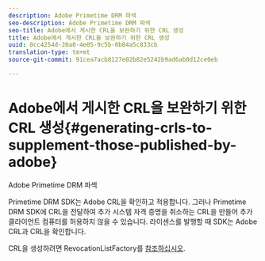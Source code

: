 ```yaml
---
description: Adobe Primetime DRM 파섹
seo-description: Adobe Primetime DRM 파섹
seo-title: Adobe에서 게시한 CRL을 보완하기 위한 CRL 생성
title: Adobe에서 게시한 CRL을 보완하기 위한 CRL 생성
uuid: 0cc4254d-20a0-4e05-9c5b-0b84a5c833cb
translation-type: tm+mt
source-git-commit: 91cea7acb8127e02b82e5242b9ad6ab0d12ce0eb

---
```



# Adobe에서 게시한 CRL을 보완하기 위한 CRL 생성{#generating-crls-to-supplement-those-published-by-adobe}

Adobe Primetime DRM 파섹

Primetime DRM SDK는 Adobe CRL을 확인하고 적용합니다. 그러나 Primetime DRM SDK에 CRL을 전달하여 추가 시스템 자격 증명을 취소하는 CRL을 만들어 추가 클라이언트 컴퓨터를 허용하지 않을 수 있습니다. 라이센스를 발행할 때 SDK는 Adobe CRL과 CRL을 확인합니다.

CRL을 생성하려면 RevocationListFactory를 [참조하십시오](https://help.adobe.com/en_US/primetime/api/drm-apis/server/javadocs-flashaccess-pro/com/adobe/flashaccess/sdk/revocation/RevocationListFactory.html).
